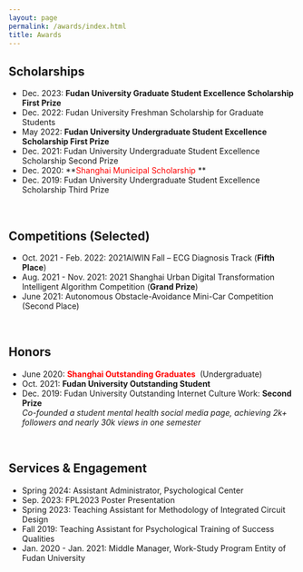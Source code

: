 ```yaml
---
layout: page
permalink: /awards/index.html
title: Awards
---
```


## Scholarships

- Dec. 2023: **Fudan University Graduate Student Excellence Scholarship First Prize** <br>
- Dec. 2022:  Fudan University Freshman Scholarship for Graduate Students
- May 2022: **Fudan University Undergraduate Student Excellence Scholarship First Prize** <br>
- Dec. 2021: Fudan University Undergraduate Student Excellence Scholarship Second Prize<br>
- Dec. 2020: **<font color='red'>Shanghai Municipal Scholarship</font> **<br>
- Dec. 2019: Fudan University Undergraduate Student Excellence Scholarship Third Prize<br>

<br>

## Competitions (Selected)

- Oct. 2021 - Feb. 2022: 2021AIWIN Fall – ECG Diagnosis Track (**Fifth Place**)
- Aug. 2021 - Nov. 2021: 2021 Shanghai Urban Digital Transformation Intelligent Algorithm Competition (**Grand Prize**)
- June 2021: Autonomous Obstacle-Avoidance Mini-Car Competition (Second Place)

<br>

## Honors

- June 2020: <font color='red'>**Shanghai Outstanding Graduates** </font> (Undergraduate)<br>
- Oct. 2021: **Fudan University Outstanding Student** <br>
- Dec. 2019: Fudan University Outstanding Internet Culture Work: **Second Prize**<br>*Co-founded a student mental health social media page, achieving 2k+ followers and nearly 30k views in one semester*

<br>

## Services & Engagement

- Spring 2024: Assistant Administrator, Psychological Center
- Sep. 2023: FPL2023 Poster Presentation
- Spring 2023: Teaching Assistant for Methodology of Integrated Circuit Design
- Fall 2019: Teaching Assistant for Psychological Training of Success Qualities
- Jan. 2020 - Jan. 2021: Middle Manager, Work-Study Program Entity of Fudan University

<br>
